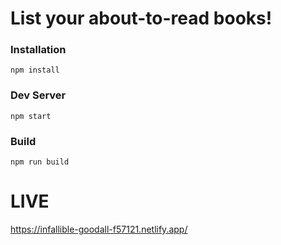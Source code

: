 

# List your about-to-read books!




### Installation
```
npm install
```

### Dev Server
```
npm start
```

### Build
```
npm run build
```

# LIVE 
https://infallible-goodall-f57121.netlify.app/
